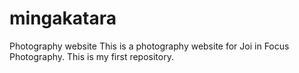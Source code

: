 # mingakatara
Photography website
This is a photography website for Joi in Focus Photography. This is my first repository.
